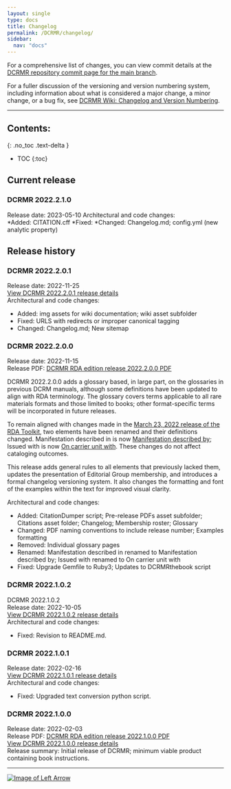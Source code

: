 ```yaml
---
layout: single
type: docs
title: Changelog
permalink: /DCRMR/changelog/
sidebar:
  nav: "docs"
---
```


For a comprehensive list of changes, you can view commit details at the [DCRMR repository commit page for the main branch](https://github.com/rbms-bsc/DCRMR/commits/main).  

For a fuller discussion of the versioning and version numbering system, including information about what is considered a major change, a minor change, or a bug fix, see [DCRMR Wiki: Changelog and Version Numbering](https://github.com/rbms-bsc/DCRMR/wiki/Changelog-versioning-system).

---

## Contents:
{: .no_toc .text-delta }

- TOC
{:toc}

## Current release

### DCRMR 2022.2.1.0
Release date: 2023-05-10
Architectural and code changes:  
*Added: CITATION.cff
*Fixed:
*Changed: Changelog.md; config.yml (new analytic property)

## Release history

### DCRMR 2022.2.0.1
Release date: 2022-11-25  
[View DCRMR 2022.2.0.1 release details](https://github.com/rbms-bsc/DCRMR/commit/8ad625ea1a9a7c188afb31b1b8f59a3266b95baa)  
Architectural and code changes:  
* Added: img assets for wiki documentation; wiki asset subfolder  
* Fixed: URLS with redirects or improper canonical tagging  
* Changed: Changelog.md; New sitemap  

### DCRMR 2022.2.0.0   
Release date: 2022-11-15  
Release PDF: [DCRMR RDA edition release 2022.2.0.0 PDF](https://rbms-bsc.github.io/DCRMR/assets/pdfs/DCRM%20RDA%20edition%20release%202022_2_0_0.pdf)  

DCRMR 2022.2.0.0 adds a glossary based, in large part, on the glossaries in previous DCRM manuals, although some definitions have been updated to align with RDA terminology. The glossary covers terms applicable to all rare materials formats and those limited to books; other format-specific terms will be incorporated in future releases.

To remain aligned with changes made in the [March 23, 2022 release of the RDA Toolkit](https://access.rdatoolkit.org/Resource/Index?externalId=en-US_topic_03232022_RN), two elements have been renamed and their definitions changed. Manifestation described in is now [Manifestation described by](/DCRMR/additional-notes/Manifestation-described-by/); Issued with is now [On carrier unit with](/DCRMR/additional-notes/On-carrier-unit-with/). These changes do not affect cataloging outcomes.

This release adds general rules to all elements that previously lacked them, updates the presentation of Editorial Group membership, and introduces a formal changelog versioning system. It also changes the formatting and font of the examples within the text for improved visual clarity.

Architectural and code changes:  
* Added: CitationDumper script; Pre-release PDFs asset subfolder; Citations asset folder; Changelog; Membership roster; Glossary 
* Changed: PDF naming conventions to include release number; Examples formatting 
* Removed: Individual glossary pages
* Renamed: Manifestation described in renamed to Manifestation described by; Issued with renamed to On carrier unit with
* Fixed: Upgrade Gemfile to Ruby3; Updates to DCRMRthebook script

### DCRMR 2022.1.0.2
DCRMR 2022.1.0.2   
Release date: 2022-10-05  
[View DCRMR 2022.1.0.2 release details](https://github.com/rbms-bsc/DCRMR/commit/ac4a1f2a2990e366ef77ecd231d9105c358a6b55)  
Architectural and code changes:   
* Fixed: Revision to README.md.

### DCRMR 2022.1.0.1   
Release date: 2022-02-16  
[View DCRMR 2022.1.0.1 release details](https://github.com/rbms-bsc/DCRMR/commit/070e351ef14a54b7d351de7d285b5ff45e1e99f6)  
Architectural and code changes:  
* Fixed: Upgraded text conversion python script.

### DCRMR 2022.1.0.0 
Release date: 2022-02-03  
Release PDF: [DCRMR RDA edition release 2022.1.0.0 PDF](https://rbms-bsc.github.io/DCRMR/assets/pdfs/DCRM%20RDA%20edition%20release%202022_1_0_0.pdf)  
[View DCRMR 2022.1.0.0 release details](https://github.com/rbms-bsc/DCRMR/commit/a157530042291e1cf81b863e33a032d6dde3a811)  
Release summary: Initial release of DCRMR; minimum viable product containing book instructions.  


---

[![Image of Left Arrow](https://rbms-bsc.github.io/DCRMR/assets/pictures/navigation/Arrow_Left.png "Glossary")](/DCRMR/glossary/)

